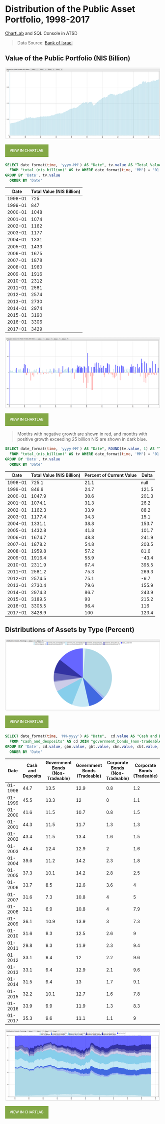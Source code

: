 # Distribution of the Public Asset Portfolio, 1998-2017

[ChartLab](https://apps.axibase.com/chartlab) and SQL Console in ATSD

> Data Source: [Bank of Israel](http://www.boi.org.il/en/DataAndStatistics)

## Value of the Public Portfolio (NIS Billion)

![](./images/AD-1.png)

[![View in ChartLab](./images/button.png)](https://apps.axibase.com/chartlab/24b59799/2/#fullscreen)

```sql
SELECT date_format(time, 'yyyy-MM') AS "Date", tv.value AS "Total Value (NIS Billion)"
  FROM "total_(nis_billion)" AS tv WHERE date_format(time, 'MM') = '01'
GROUP BY 'Date', tv.value
  ORDER BY 'Date'
```

| Date    | Total Value (NIS Billion) |
|---------|---------------------------|
| 1998-01 | 725                       |
| 1999-01 | 847                       |
| 2000-01 | 1048                      |
| 2001-01 | 1074                      |
| 2002-01 | 1162                      |
| 2003-01 | 1177                      |
| 2004-01 | 1331                      |
| 2005-01 | 1433                      |
| 2006-01 | 1675                      |
| 2007-01 | 1878                      |
| 2008-01 | 1960                      |
| 2009-01 | 1916                      |
| 2010-01 | 2312                      |
| 2011-01 | 2581                      |
| 2012-01 | 2574                      |
| 2013-01 | 2730                      |
| 2014-01 | 2974                      |
| 2015-01 | 3190                      |
| 2016-01 | 3306                      |
| 2017-01 | 3429                      |

![](./images/AD-5.png)

[![View in ChartLab](./images/button.png)](https://apps.axibase.com/chartlab/24b59799/6/#fullscreen)

> Months with negative growth are shown in red, and months with positive growth exceeding 25 billion NIS are shown in dark blue.

```sql
SELECT date_format(time, 'yyyy-MM') AS "Date", ROUND(tv.value, 1) AS "Total Value (NIS Billion)", ROUND((tv.value/3428.9)*100, 1) AS "Percent of Current Value", ROUND(tv.value - LAG(tv.value), 1) AS "Delta"
  FROM "total_(nis_billion)" AS tv WHERE date_format(time, 'MM') = '01'
GROUP BY 'Date', tv.value
  ORDER BY 'Date'
```

| Date    | Total Value (NIS Billion) | Percent of Current Value | Delta |
|---------|---------------------------|--------------------------|-------|
| 1998-01 | 725.1                     | 21.1                     | null  |
| 1999-01 | 846.6                     | 24.7                     | 121.5 |
| 2000-01 | 1047.9                    | 30.6                     | 201.3 |
| 2001-01 | 1074.1                    | 31.3                     | 26.2  |
| 2002-01 | 1162.3                    | 33.9                     | 88.2  |
| 2003-01 | 1177.4                    | 34.3                     | 15.1  |
| 2004-01 | 1331.1                    | 38.8                     | 153.7 |
| 2005-01 | 1432.8                    | 41.8                     | 101.7 |
| 2006-01 | 1674.7                    | 48.8                     | 241.9 |
| 2007-01 | 1878.2                    | 54.8                     | 203.5 |
| 2008-01 | 1959.8                    | 57.2                     | 81.6  |
| 2009-01 | 1916.4                    | 55.9                     | -43.4 |
| 2010-01 | 2311.9                    | 67.4                     | 395.5 |
| 2011-01 | 2581.2                    | 75.3                     | 269.3 |
| 2012-01 | 2574.5                    | 75.1                     | -6.7  |
| 2013-01 | 2730.4                    | 79.6                     | 155.9 |
| 2014-01 | 2974.3                    | 86.7                     | 243.9 |
| 2015-01 | 3189.5                    | 93                       | 215.2 |
| 2016-01 | 3305.5                    | 96.4                     | 116   |
| 2017-01 | 3428.9                    | 100                      | 123.4 |

## Distributions of Assets by Type (Percent)

![](./images/AD-3.png)

[![View in ChartLab](./images/button.png)](https://apps.axibase.com/chartlab/040c4e03/5/#fullscreen)

```sql
SELECT date_format(time, 'MM-yyyy') AS "Date",  cd.value AS "Cash and Deposits", gbn.value AS "Government Bonds (Non-Tradeable)", gbt.value AS "Government Bonds (Tradeable)", cbn.value AS "Corporate Bonds (Non-Tradeable)", cbt.value AS "Corporate Bonds (Tradeable)", cm.value AS "Cash (Makam)", i.value AS "Shares in Israel", iad.value AS "Investments Abroad (Deposits)", iab.value AS "Investments Abroad (Bonds)", ias.value AS "Investments Abroad (Shares)", iao.value AS "Investments Abroard (Other)"
  FROM "cash_and_desposits" AS cd JOIN "government_bonds_(non-tradeable)" AS gbn JOIN "government_bonds_(tradeable)" AS gbt JOIN "corporate_bonds_(non-tradeable)" AS cbn JOIN "corporate_bonds_(tradeable)" AS cbt JOIN "cash_(makam)" AS cm JOIN "shares_in_israel" AS i JOIN "investments_abroad_(deposits)" AS iad JOIN "investments_abroad_(bonds)" AS iab JOIN "investments_abroad_(shares)" AS ias JOIN "investments_abroad_(other)" AS iao WHERE date_format(time, 'MM') = '01'
GROUP BY 'Date', cd.value, gbn.value, gbt.value, cbn.value, cbt.value, cm.value, i.value, iab.value, iad.value, ias.value, iao.value
  ORDER BY 'Date'
```

| Date    | Cash and Deposits | Government Bonds (Non-Tradeable) | Government Bonds (Tradeable) | Corporate Bonds (Non-Tradeable) | Corporate Bonds (Tradeable) | Cash (Makam) | Shares in Israel | Investments Abroad (Deposits) | Investments Abroad (Bonds) | Investments Abroad (Shares) | Investments Abroard (Other) |
|---------|-------------------|----------------------------------|------------------------------|---------------------------------|-----------------------------|--------------|------------------|-------------------------------|----------------------------|-----------------------------|-----------------------------|
| 01-1998 | 44.7              | 13.5                             | 12.9                         | 0.8                             | 1.2                         | 2            | 15.9             | 0.9                           | 2.2                        | 0                           | 5.9                         |
| 01-1999 | 45.5              | 13.3                             | 12                           | 0                               | 1.1                         | 2.1          | 15.4             | 2.4                           | 2.5                        | 0                           | 5.7                         |
| 01-2000 | 41.6              | 11.5                             | 10.7                         | 0.8                             | 1.5                         | 1.9          | 19.6             | 2.4                           | 0.3                        | 4.9                         | 4.8                         |
| 01-2001 | 44.3              | 11.5                             | 11.7                         | 1.3                             | 1.3                         | 2.5          | 16.6             | 3                             | 0.8                        | 3.5                         | 3.5                         |
| 01-2002 | 43.4              | 11.5                             | 13.4                         | 1.6                             | 1.5                         | 2.5          | 15.6             | 4.1                           | 2.1                        | 2                           | 2.3                         |
| 01-2003 | 45.4              | 12.4                             | 12.9                         | 2                               | 1.6                         | 3.5          | 10.7             | 4.7                           | 3.2                        | 1.4                         | 2.2                         |
| 01-2004 | 39.6              | 11.2                             | 14.2                         | 2.3                             | 1.8                         | 3.8          | 16.3             | 3.8                           | 3.4                        | 2.3                         | 1.5                         |
| 01-2005 | 37.3              | 10.1                             | 14.2                         | 2.8                             | 2.5                         | 4.6          | 17               | 3.7                           | 3.7                        | 2.7                         | 1.4                         |
| 01-2006 | 33.7              | 8.5                              | 12.6                         | 3.6                             | 4                           | 3.7          | 20.1             | 4                             | 4                          | 3.9                         | 1.9                         |
| 01-2007 | 31.6              | 7.3                              | 10.8                         | 4                               | 5                           | 4.4          | 22.4             | 3.7                           | 4.4                        | 4                           | 2.4                         |
| 01-2008 | 32.1              | 6.9                              | 10.8                         | 4                               | 7.9                         | 3.4          | 21.6             | 3.9                           | 3.5                        | 3.5                         | 2.4                         |
| 01-2009 | 36.1              | 10.9                             | 13.9                         | 3                               | 7.3                         | 3.4          | 11.9             | 4.1                           | 3.2                        | 3.4                         | 2.7                         |
| 01-2010 | 31.6              | 9.3                              | 12.5                         | 2.6                             | 9                           | 2.7          | 19               | 3.1                           | 3.1                        | 4.6                         | 2.6                         |
| 01-2011 | 29.8              | 9.3                              | 11.9                         | 2.3                             | 9.4                         | 2.5          | 20.7             | 2.3                           | 3.6                        | 5.7                         | 2.5                         |
| 01-2012 | 33.1              | 9.4                              | 12                           | 2.2                             | 9.6                         | 3.1          | 16               | 1.8                           | 4.2                        | 5.8                         | 2.8                         |
| 01-2013 | 33.1              | 9.4                              | 12.9                         | 2.1                             | 9.6                         | 2.7          | 14.8             | 1.1                           | 4.4                        | 6.7                         | 3.2                         |
| 01-2014 | 31.5              | 9.4                              | 13                           | 1.7                             | 9.1                         | 2.7          | 16.6             | 0.9                           | 4.3                        | 7.4                         | 3.4                         |
| 01-2015 | 32.2              | 10.1                             | 12.7                         | 1.6                             | 7.8                         | 3            | 15               | 0.7                           | 5.3                        | 8.4                         | 3.4                         |
| 01-2016 | 33.9              | 9.9                              | 11.9                         | 1.3                             | 8.3                         | 2            | 14.5             | 0.8                           | 5.4                        | 7.9                         | 4                           |
| 01-2017 | 35.3              | 9.6                              | 11.1                         | 1.1                             | 9                           | 1.5          | 14               | 0.5                           | 5.3                        | 7.9                         | 4.6                         |

![](./images/AD-4.png)

[![View in ChartLab](./images/button.png)](https://apps.axibase.com/chartlab/040c4e03/8/#fullscreen)
